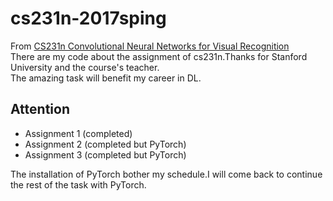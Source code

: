 # cs231n-2017sping
From <a href="http://cs231n.github.io/">CS231n Convolutional Neural Networks for Visual Recognition</a>  
There are my code about the assignment of cs231n.Thanks for Stanford University and the course's teacher.  
The amazing task will benefit my career in DL.  

## Attention 
* Assignment 1 (completed)
* Assignment 2 (completed but PyTorch)
* Assignment 3 (completed but PyTorch)

The installation of PyTorch bother my schedule.I will come back to continue the rest of the task with PyTorch.

